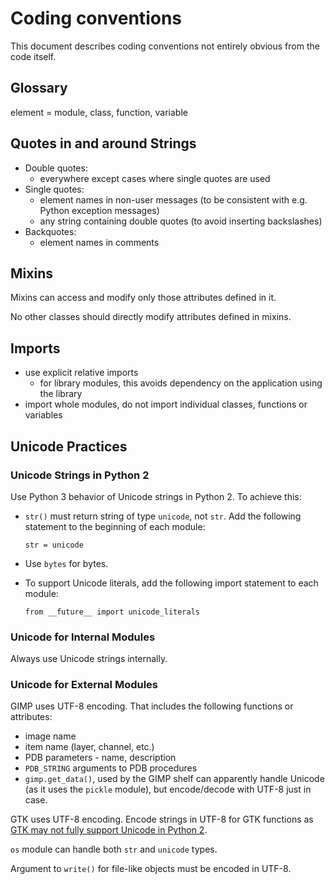 Coding conventions
==================

This document describes coding conventions not entirely obvious from the code itself.


Glossary
--------

element = module, class, function, variable


Quotes in and around Strings
----------------------------

* Double quotes:
  * everywhere except cases where single quotes are used
* Single quotes:
  * element names in non-user messages (to be consistent with e.g. Python exception messages)
  * any string containing double quotes (to avoid inserting backslashes)
* Backquotes:
  * element names in comments


Mixins
------

Mixins can access and modify only those attributes defined in it.

No other classes should directly modify attributes defined in mixins.


Imports
-------

* use explicit relative imports
  * for library modules, this avoids dependency on the application using the library
* import whole modules, do not import individual classes, functions or variables


Unicode Practices
-----------------

### Unicode Strings in Python 2

Use Python 3 behavior of Unicode strings in Python 2. To achieve this:
* `str()` must return string of type `unicode`, not `str`. Add the following statement to the beginning of each module:
  
      str = unicode

* Use `bytes` for bytes.
* To support Unicode literals, add the following import statement to each module:
    
      from __future__ import unicode_literals

### Unicode for Internal Modules

Always use Unicode strings internally.

### Unicode for External Modules

GIMP uses UTF-8 encoding. That includes the following functions or attributes:
* image name
* item name (layer, channel, etc.)
* PDB parameters - name, description
* `PDB_STRING` arguments to PDB procedures
* `gimp.get_data()`, used by the GIMP shelf can apparently handle Unicode (as it uses the `pickle` module), but encode/decode with UTF-8 just in case.

GTK uses UTF-8 encoding. Encode strings in UTF-8 for GTK functions as [GTK may not fully support Unicode in Python 2](http://python-gtk-3-tutorial.readthedocs.org/en/latest/unicode.html).

`os` module can handle both `str` and `unicode` types.

Argument to `write()` for file-like objects must be encoded in UTF-8.

